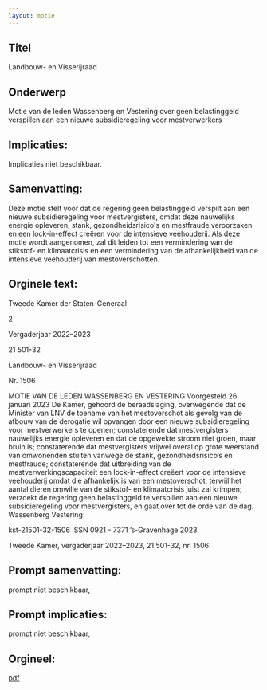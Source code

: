 ```yaml
---
layout: motie
---
```

## Titel
Landbouw- en Visserijraad
## Onderwerp
Motie van de leden Wassenberg en Vestering over geen belastinggeld verspillen aan een nieuwe subsidieregeling voor mestverwerkers
## Implicaties:
Implicaties niet beschikbaar.
## Samenvatting:

Deze motie stelt voor dat de regering geen belastinggeld verspilt aan een nieuwe subsidieregeling voor mestvergisters, omdat deze nauwelijks energie opleveren, stank, gezondheidsrisico's en mestfraude veroorzaken en een lock-in-effect creëren voor de intensieve veehouderij. Als deze motie wordt aangenomen, zal dit leiden tot een vermindering van de stikstof- en klimaatcrisis en een vermindering van de afhankelijkheid van de intensieve veehouderij van mestoverschotten.
## Orginele text:


Tweede Kamer der Staten-Generaal

2

Vergaderjaar 2022–2023

21 501-32

Landbouw- en Visserijraad

Nr. 1506

MOTIE VAN DE LEDEN WASSENBERG EN VESTERING
Voorgesteld 26 januari 2023
De Kamer,
gehoord de beraadslaging,
overwegende dat de Minister van LNV de toename van het mestoverschot
als gevolg van de afbouw van de derogatie wil opvangen door een
nieuwe subsidieregeling voor mestverwerkers te openen;
constaterende dat mestvergisters nauwelijks energie opleveren en dat de
opgewekte stroom niet groen, maar bruin is;
constaterende dat mestvergisters vrijwel overal op grote weerstand van
omwonenden stuiten vanwege de stank, gezondheidsrisico’s en
mestfraude;
constaterende dat uitbreiding van de mestverwerkingscapaciteit een
lock-in-effect creëert voor de intensieve veehouderij omdat die afhankelijk
is van een mestoverschot, terwijl het aantal dieren omwille van de
stikstof- en klimaatcrisis juist zal krimpen;
verzoekt de regering geen belastinggeld te verspillen aan een nieuwe
subsidieregeling voor mestvergisters,
en gaat over tot de orde van de dag.
Wassenberg
Vestering

kst-21501-32-1506
ISSN 0921 - 7371
’s-Gravenhage 2023

Tweede Kamer, vergaderjaar 2022–2023, 21 501-32, nr. 1506


## Prompt samenvatting:
prompt niet beschikbaar,

## Prompt implicaties:
prompt niet beschikbaar,
## Orgineel:
[pdf](https://gegevensmagazijn.tweedekamer.nl/OData/v4/2.0/Document(6439607e-0b33-4ef5-9965-17179c2446bb)/resource)
